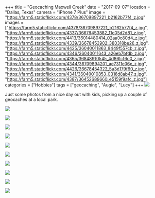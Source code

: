+++
title = "Geocaching Maxwell Creek"
date = "2017-09-07"
location = "Dallas, Texas"
camera = "iPhone 7 Plus"
image = "https://farm5.staticflickr.com/4378/36709897221_b2162b77f4_z.jpg"
images = ["https://farm5.staticflickr.com/4378/36709897221_b2162b77f4_z.jpg",
"https://farm5.staticflickr.com/4337/36678453882_11c05d2d81_z.jpg",
"https://farm5.staticflickr.com/4413/36014480414_02aa0c80d4_z.jpg",
"https://farm5.staticflickr.com/4339/36678453902_380318be26_z.jpg",
"https://farm5.staticflickr.com/4425/36040011863_8449f557cb_z.jpg",
"https://farm5.staticflickr.com/4346/36040011643_a26eb7bfdb_z.jpg",
"https://farm5.staticflickr.com/4365/36848910545_4d86fcf6c0_z.jpg",
"https://farm5.staticflickr.com/4344/36709894201_ae7311c06e_z.jpg",
"https://farm5.staticflickr.com/4426/36678454322_5a3d179f60_z.jpg",
"https://farm5.staticflickr.com/4341/36040010853_0316d8ab47_z.jpg",
"https://farm5.staticflickr.com/4387/36452689660_e5159f9afc_z.jpg"]
categories = ["Hobbies"]
tags = ["geocaching", "Augie", "Lucy"]
+++
![](https://live.staticflickr.com/4378/36709897221_22ab8c064f_k.jpg)
<!--more-->        

Just some photos from a nice day out with kids, picking up a couple of geocaches at a local park. 
      
![](https://live.staticflickr.com/4337/36678453882_bdc8fcfd38_k.jpg)

![](https://live.staticflickr.com/4413/36014480414_f6bf157ff7_k.jpg)

![](https://live.staticflickr.com/4339/36678453902_e1a7d66220_k.jpg)

![](https://live.staticflickr.com/4425/36040011863_b4baa73449_k.jpg)

![](https://live.staticflickr.com/4346/36040011643_fc1ab9e65f_k.jpg)

![](https://live.staticflickr.com/4365/36848910545_39ad8e9b84_k.jpg)

![](https://live.staticflickr.com/4344/36709894201_6d08295403_k.jpg)

![](https://live.staticflickr.com/4426/36678454322_8d3b42ac81_k.jpg)

![](https://live.staticflickr.com/4341/36040010853_5c7e3db6c3_k.jpg)

![](https://live.staticflickr.com/4387/36452689660_930025a741_k.jpg)

